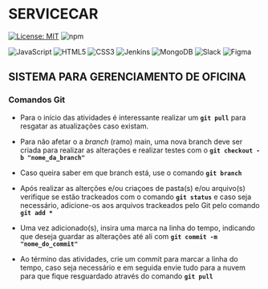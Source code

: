 # SERVICECAR

[![License: MIT](https://img.shields.io/badge/License-MIT-yellow.svg)](https://opensource.org/licenses/MIT)
![npm](https://img.shields.io/npm/v/npm)

<img alt="JavaScript" src="https://img.shields.io/badge/javascript-%23323330.svg?&style=for-the-badge&logo=javascript&logoColor=%23F7DF1E"/>
<img alt="HTML5" src="https://img.shields.io/badge/html5-%23E34F26.svg?&style=for-the-badge&logo=html5&logoColor=white"/>
<img alt="CSS3" src="https://img.shields.io/badge/css3-%231572B6.svg?&style=for-the-badge&logo=css3&logoColor=white"/>
<img alt="Jenkins" src="https://img.shields.io/badge/jenkins-%232C5263.svg?&style=for-the-badge&logo=jenkins&logoColor=white"/>
<img alt="MongoDB" src ="https://img.shields.io/badge/MongoDB-%234ea94b.svg?&style=for-the-badge&logo=mongodb&logoColor=white"/>
<img alt="Slack" src="https://img.shields.io/badge/Slack-4A154B?style=for-the-badge&logo=slack&logoColor=white" />
<img alt="Figma" src="https://img.shields.io/badge/figma-%23F24E1E.svg?&style=for-the-badge&logo=figma&logoColor=white"/>

## SISTEMA PARA GERENCIAMENTO DE OFICINA

### Comandos Git

* Para o início das atividades é interessante realizar um **`git pull`** para resgatar as atualizações caso existam.

* Para não afetar o a *branch* (ramo) main, uma nova branch deve ser criada para realizar as alterações e realizar testes com o **`git checkout -b "nome_da_branch"`**

* Caso queira saber em que branch está, use o comando **`git branch`**

* Após realizar as alterções e/ou criaçoes de pasta(s) e/ou arquivo(s) verifique se estão trackeados com o comando **`git status`** e caso seja necessário, adicione-os aos arquivos trackeados pelo Git pelo comando **`git add *`**

* Uma vez adicionado(s), insira uma marca na linha do tempo, indicando que deseja guardar as alterações até ali com **`git commit -m "nome_do_commit"`**

* Ao término das atividades, crie um commit para marcar a linha do tempo, caso seja necessário e em seguida envie tudo para a nuvem para que fique resguardado através do comando **`git pull`**
